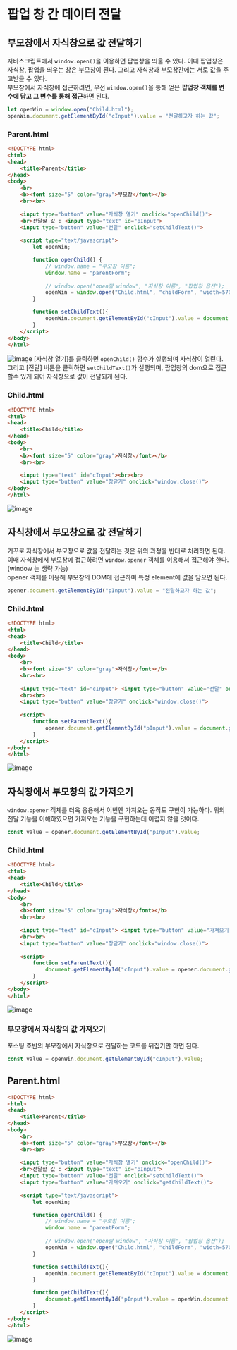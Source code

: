 # 팝업 창 간 데이터 전달
## 부모창에서 자식창으로 값 전달하기
자바스크립트에서 `​window.open()`을 이용하면 팝업창을 띄울 수 있다. 이때 팝업창은 자식창, 팝업을 띄우는 창은 부모창이 된다. 그리고 자식창과 부모창간에는 서로 값을 주고받을 수 있다.       
부모창에서 자식창에 접근하려면, 우선 `window.open()`을 통해 얻은 **팝업창 객체를 변수에 담고 그 변수를 통해 접근**하면 된다.        
```javascript
let openWin = window.open("Child.html");
openWin.document.getElementById("cInput").value = "전달하고자 하는 값";
```
### Parent.html
```html
<!DOCTYPE html>
<html>
<head>
    <title>Parent</title>
</head>
<body>
    <br>
    <b><font size="5" color="gray">부모창</font></b>
    <br><br>
    
    <input type="button" value="자식창 열기" onclick="openChild()">
    <br>전달할 값 : <input type="text" id="pInput"> 
    <input type="button" value="전달" onclick="setChildText()">
    
    <script type="text/javascript">
        let openWin;

        function openChild() {
            // window.name = "부모창 이름"; 
            window.name = "parentForm";
            
            // window.open("open할 window", "자식창 이름", "팝업창 옵션");
            openWin = window.open("Child.html", "childForm", "width=570, height=350, resizable = no, scrollbars = no");    
        }

        function setChildText(){
            openWin.document.getElementById("cInput").value = document.getElementById("pInput").value;
        }
    </script>
</body>
</html>
```
![image](https://github.com/user-attachments/assets/b3cbf884-7f98-4d71-b7d6-a79928cab0fa)
[자식창 열기]를 클릭하면 `openChild()` 함수가 실행되며 자식창이 열린다. 그리고 [전달] 버튼을 클릭하면 `setChildText()`가 실행되며, 팝업창의 dom으로 접근할수 있게 되어 자식창으로 값이 전달되게 된다.     
### Child.html
```html
<!DOCTYPE html>
<html>
<head>
    <title>Child</title>
</head>
<body>
    <br>
    <b><font size="5" color="gray">자식창</font></b>
    <br><br>
 
    <input type="text" id="cInput"><br><br>
    <input type="button" value="창닫기" onclick="window.close()">
</body>
</html>
```
![image](https://github.com/user-attachments/assets/129a9c2e-5f23-44b8-806b-7a854c9b4c50)

## 자식창에서 부모창으로 값 전달하기
거꾸로 자식창에서 부모창으로 값을 전달하는 것은 위의 과정을 반대로 처리하면 된다.      
이때 자식창에서 부모창에 접근하려면 `window.opener` 객체를 이용해서 접근해야 한다. (window 는 생략 가능)      
opener 객체를 이용해 부모창의 DOM에 접근하여 특정 element에 값을 담으면 된다.     
```javascript
opener.document.getElementById("pInput").value = "전달하고자 하는 값";
```
### Child.html
```html
<!DOCTYPE html>
<html>
<head>
    <title>Child</title>
</head>
<body>
    <br>
    <b><font size="5" color="gray">자식창</font></b>
    <br><br>
 
    <input type="text" id="cInput"> <input type="button" value="전달" onclick="setParentText()">
    <br><br>
    <input type="button" value="창닫기" onclick="window.close()">
    
    <script>
        function setParentText(){
        	opener.document.getElementById("pInput").value = document.getElementById("cInput").value
        }
    </script>
</body>
</html>
```
![image](https://github.com/user-attachments/assets/d0276fcc-6765-4ab5-80e7-be83ee102201)

## 자식창에서 부모창의 값 가져오기
`window.opener` 객체를 더욱 응용해서 이번엔 가져오는 동작도 구현이 가능하다. 위의 전달 기능을 이해하였으면 가져오는 기능을 구현하는데 어렵지 않을 것이다.     
```javascript
const value = opener.document.getElementById("pInput").value;
```
### Child.html
```html
<!DOCTYPE html>
<html>
<head>
    <title>Child</title>
</head>
<body>
    <br>
    <b><font size="5" color="gray">자식창</font></b>
    <br><br>
 
    <input type="text" id="cInput"> <input type="button" value="가져오기" onclick="setParentText()">
    <br><br>
    <input type="button" value="창닫기" onclick="window.close()">
    
    <script>
        function setParentText(){
        	document.getElementById("cInput").value = opener.document.getElementById("pInput").value;
        }
    </script>
</body>
</html>
```
![image](https://github.com/user-attachments/assets/5f0a0371-55cc-40e8-999d-cbe993da57c1)
### 부모창에서 자식창의 값 가져오기
포스팅 초반의 부모창에서 자식창으로 전달하는 코드를 뒤집기만 하면 된다.     
```javascript
const value = openWin.document.getElementById("cInput").value;
```
## Parent.html
```html
<!DOCTYPE html>
<html>
<head>
    <title>Parent</title>
</head>
<body>
    <br>
    <b><font size="5" color="gray">부모창</font></b>
    <br><br>
    
    <input type="button" value="자식창 열기" onclick="openChild()">
    <br>전달할 값 : <input type="text" id="pInput"> 
    <input type="button" value="전달" onclick="setChildText()">
    <input type="button" value="가져오기" onclick="getChildText()">
    
    <script type="text/javascript">
        let openWin;

        function openChild() {
            // window.name = "부모창 이름"; 
            window.name = "parentForm";
            
            // window.open("open할 window", "자식창 이름", "팝업창 옵션");
            openWin = window.open("Child.html", "childForm", "width=570, height=350, resizable = no, scrollbars = no");    
        }

        function setChildText(){
            openWin.document.getElementById("cInput").value = document.getElementById("pInput").value;
        }

        function getChildText(){
            document.getElementById("pInput").value = openWin.document.getElementById("cInput").value;
        }
    </script>
</body>
</html>
```
![image](https://github.com/user-attachments/assets/482a80d8-62ae-4533-a81e-3a8e6fc7ede8)



